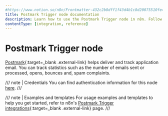 ```yaml
---
#https://www.notion.so/n8n/Frontmatter-432c2b8dff1f43d4b1c8d20075510fe4
title: Postmark Trigger node documentation
description: Learn how to use the Postmark Trigger node in n8n. Follow technical documentation to integrate Postmark Trigger node into your workflows.
contentType: [integration, reference]
---
```


# Postmark Trigger node

[Postmark](https://postmarkapp.com){:target=_blank .external-link} helps deliver and track application email. You can track statistics such as the number of emails sent or processed, opens, bounces and, spam complaints.

/// note | Credentials
You can find authentication information for this node [here](/integrations/builtin/credentials/postmark/).
///

///  note  | Examples and templates
For usage examples and templates to help you get started, refer to n8n's [Postmark Trigger integrations](https://n8n.io/integrations/postmark-trigger/){:target=_blank .external-link} page.
///
